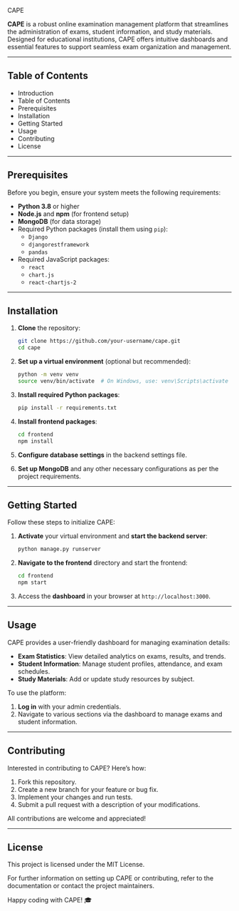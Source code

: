 CAPE

**CAPE** is a robust online examination management platform that streamlines the administration of exams, student information, and study materials. Designed for educational institutions, CAPE offers intuitive dashboards and essential features to support seamless exam organization and management.

---

## Table of Contents

- Introduction
- Table of Contents
- Prerequisites
- Installation
- Getting Started
- Usage
- Contributing
- License

---

## Prerequisites

Before you begin, ensure your system meets the following requirements:

- **Python 3.8** or higher
- **Node.js** and **npm** (for frontend setup)
- **MongoDB** (for data storage)
- Required Python packages (install them using `pip`):
  - `Django`
  - `djangorestframework`
  - `pandas`
- Required JavaScript packages:
  - `react`
  - `chart.js`
  - `react-chartjs-2`

---

## Installation

1. **Clone** the repository:

   ```bash
   git clone https://github.com/your-username/cape.git
   cd cape
   ```

2. **Set up a virtual environment** (optional but recommended):

   ```bash
   python -m venv venv
   source venv/bin/activate  # On Windows, use: venv\Scripts\activate
   ```

3. **Install required Python packages**:

   ```bash
   pip install -r requirements.txt
   ```

4. **Install frontend packages**:

   ```bash
   cd frontend
   npm install
   ```

5. **Configure database settings** in the backend settings file.

6. **Set up MongoDB** and any other necessary configurations as per the project requirements.

---

## Getting Started

Follow these steps to initialize CAPE:

1. **Activate** your virtual environment and **start the backend server**:

   ```bash
   python manage.py runserver
   ```

2. **Navigate to the frontend** directory and start the frontend:

   ```bash
   cd frontend
   npm start
   ```

3. Access the **dashboard** in your browser at `http://localhost:3000`.

---

## Usage

CAPE provides a user-friendly dashboard for managing examination details:

- **Exam Statistics**: View detailed analytics on exams, results, and trends.
- **Student Information**: Manage student profiles, attendance, and exam schedules.
- **Study Materials**: Add or update study resources by subject.

To use the platform:

1. **Log in** with your admin credentials.
2. Navigate to various sections via the dashboard to manage exams and student information.

---

## Contributing

Interested in contributing to CAPE? Here’s how:

1. Fork this repository.
2. Create a new branch for your feature or bug fix.
3. Implement your changes and run tests.
4. Submit a pull request with a description of your modifications.

All contributions are welcome and appreciated!

---

## License

This project is licensed under the MIT License.

For further information on setting up CAPE or contributing, refer to the documentation or contact the project maintainers.

Happy coding with CAPE! 🎓
